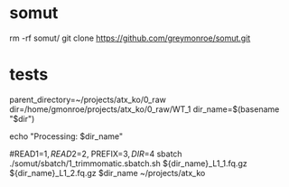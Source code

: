 # somut

rm -rf somut/
git clone https://github.com/greymonroe/somut.git

# tests
parent_directory=~/projects/atx_ko/0_raw
dir=/home/gmonroe/projects/atx_ko/0_raw/WT_1
dir_name=$(basename "$dir")

echo "Processing: $dir_name"
        
#READ1=$1, READ2=$2, PREFIX=$3, DIR=$4
sbatch ./somut/sbatch/1_trimmomatic.sbatch.sh ${dir_name}_L1_1.fq.gz ${dir_name}_L1_2.fq.gz $dir_name ~/projects/atx_ko
